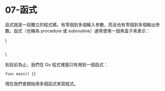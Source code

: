 # 07-函式

函式就是一段獨立的程式碼，有零個到多個輸入參數，而且也有零個到多個輸出參數。函式（也稱為 procedure 或 subroutine）通常使用一個黑盒子來表示：

\


<figure><img src="https://web.archive.org/web/20200228045708im_/http://golang-zhtw.netdpi.net/_/rsrc/1401643334480/07-han-shi/07-01.png" alt=""><figcaption></figcaption></figure>

\


到目前為止，我們在 Go 程式裡面只有用到一個函式：

```
func main() {}
```

現在我們會開始用多個函式來寫程式。
